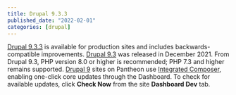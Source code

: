 ```yaml
---
title: Drupal 9.3.3
published_date: "2022-02-01"
categories: [drupal]
---
```

[Drupal 9.3.3](https://www.drupal.org/project/drupal/releases/9.3.3) is available for production sites and includes backwards-compatible improvements. [Drupal 9.3](https://www.drupal.org/project/drupal/releases/9.3.0) was released in December 2021. From Drupal 9.3, PHP version 8.0 or higher is recommended; PHP 7.3 and higher remains supported. [Drupal 9](/drupal) sites on Pantheon use [Integrated Composer](/guides/integrated-composer), enabling one-click core updates through the Dashboard. To check for available updates, click **Check Now** from the site **Dashboard Dev** tab.
